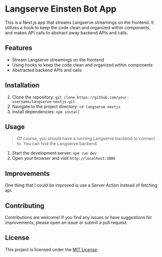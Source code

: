 # Langserve Einsten Bot App

This is a Next.js app that streams Langserve streamings on the frontend. It utilizes a hook to keep the code clean and organized within components, and makes API calls to abstract away backend APIs and calls.

## Features

- Stream Langserve streamings on the frontend
- Using hooks to keep the code clean and organized within components
- Abstracted backend APIs and calls

## Installation

1. Clone the repository: `git clone https://github.com/your-username/langserve-nextjs.git`
2. Navigate to the project directory: `cd langserve-nextjs`
3. Install dependencies: `npm install`

## Usage

> Of course, you should have a running Langserve backend to connect to. You can find the Langserve backend.

1. Start the development server: `npm run dev`
2. Open your browser and visit `http://localhost:3000`

## Improvements
One thing that I could be improved is use a Server Action instead of fetching api.

## Contributing

Contributions are welcome! If you find any issues or have suggestions for improvements, please open an issue or submit a pull request.

## License

This project is licensed under the [MIT License](LICENSE).
